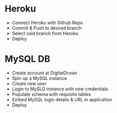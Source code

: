 # Heroku
* Connect Heroku with Github Repo
* Commit & Push to desired branch
* Select said branch from Heroku
* Deploy

# MySQL DB
* Create account at DigitalOcean
* Spin up a MySQL instance
* Create new user
* Login to MySLQ instance with new credentials
* Populate schema with requisite tables
* Embed MySQL login details & URL in application
* Deploy